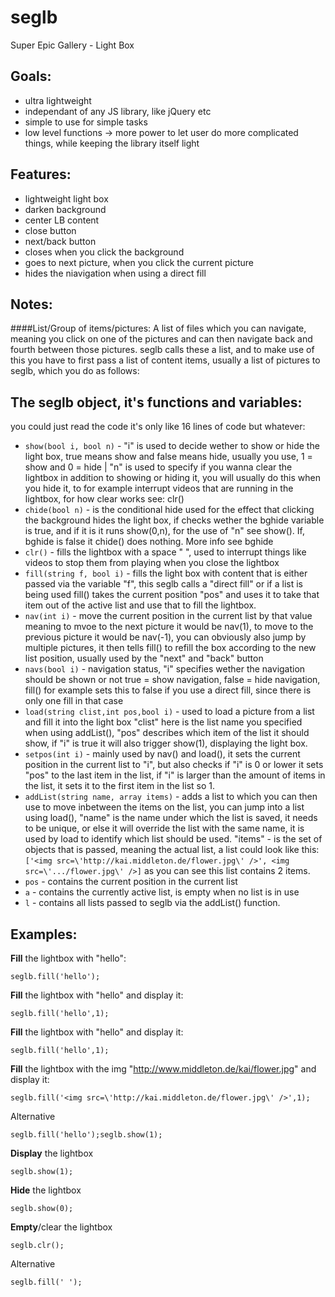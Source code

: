 seglb
=====

Super Epic Gallery - Light Box

Goals:
------------------------------
- ultra lightweight
- independant of any JS library, like jQuery etc
- simple to use for simple tasks
- low level functions -> more power to let user do more complicated things,
  while keeping the library itself light

Features:
------------------------------
- lightweight light box
- darken background
- center LB content
- close button
- next/back button
- closes when you click the background
- goes to next picture, when you click the current picture
- hides the niavigation when using a direct fill

Notes:
------------------------------
####List/Group of items/pictures:
A list of files which you can navigate, meaning you click on one
of the pictures and can then navigate back and fourth between those pictures.
seglb calls these a list, and to make use of this you have to first pass
a list of content items, usually a list of pictures to seglb, which you
do as follows:

The seglb object, it's functions and variables:
------------------------------
you could just read the code it's only like 16 lines of code but whatever:
* `show(bool i, bool n)` - "i" is used to decide wether to show or hide
  the light box, true means show and false means hide, usually you use,
  1 = show and 0 = hide | "n" is used to specify if you wanna clear the
  lightbox in addition to showing or hiding it, you will usually do this
  when you hide it, to for example interrupt videos that are running in
  the lightbox, for how clear works see: clr()
* `chide(bool n)` - is the conditional hide used for the effect that
  clicking the background hides the light box, if checks wether the bghide
  variable is true, and if it is it runs show(0,n), for the use of "n"
  see show(). If, bghide is false it chide() does nothing. More info see bghide
* `clr()` -  fills the lightbox with a space " ", used to interrupt things
  like videos to stop them from playing when you close the lightbox
* `fill(string f, bool i)` - fills the light box with content that is either passed
  via the variable "f", this seglb calls a "direct fill" or if a list is being used
  fill() takes the current position "pos" and uses it to take that item out of the
  active list and use that to fill the lightbox.
* `nav(int i)` - move the current position in the current list by that value
  meaning to mvoe to the next picture it would be nav(1), to move to the previous picture
  it would be nav(-1), you can obviously also jump by multiple pictures, it then
  tells fill() to refill the box according to the new list position, usually
  used by the "next" and "back" button
* `navs(bool i)` - navigation status, "i" specifies wether the navigation should be shown or not
  true = show navigation, false = hide navigation, fill() for example sets this to
  false if you use a direct fill, since there is only one fill in that case
* `load(string clist,int pos,bool i)` - used to load a picture from a list
  and fill it into the light box "clist" here is the list name you
  specified when using addList(), "pos" describes which item of the list
  it should show, if "i" is true it will also trigger show(1),
  displaying the light box.
* `setpos(int i)` - mainly used by nav() and load(), it sets the current position
  in the current list to "i", but also checks if "i" is 0 or lower it sets
  "pos" to the last item in the list, if "i" is larger than the amount of items
  in the list, it sets it to the first item in the list so 1.
* `addList(string name, array items)` - adds a list to which you can then
  use to move inbetween the items on the list, you can jump into a list using
  load(), "name" is the name under which the list is saved, it needs to
  be unique, or else it will override the list with the same name, it is
  used by load to identify which list should be used.
  "items" - is the set of objects that is passed, meaning the actual list,
  a list could look like this:
  `['<img src=\'http://kai.middleton.de/flower.jpg\' />', <img src=\'.../flower.jpg\' />]`
  as you can see this list contains 2 items.
* `pos` - contains the current position in the current list
* `a` - contains the currently active list, is empty when no list is in use
* `l` - contains all lists passed to seglb via the addList() function.
  
  

Examples:
------------------------------
**Fill** the lightbox with "hello":

    seglb.fill('hello');

**Fill** the lightbox with "hello" and display it:

    seglb.fill('hello',1);

**Fill** the lightbox with "hello" and display it:

    seglb.fill('hello',1);
  
**Fill** the lightbox with the img "http://www.middleton.de/kai/flower.jpg" and display it:

    seglb.fill('<img src=\'http://kai.middleton.de/flower.jpg\' />',1);
    
Alternative

    seglb.fill('hello');seglb.show(1);
  
**Display** the lightbox

    seglb.show(1);
  
**Hide** the lightbox

    seglb.show(0);
  
**Empty**/clear the lightbox

    seglb.clr();
    
Alternative

    seglb.fill(' ');
